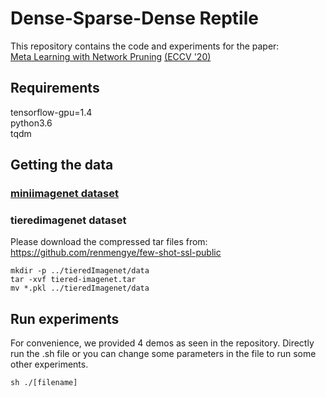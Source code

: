 # Dense-Sparse-Dense Reptile
 This repository contains the code and experiments for the paper:  
 [Meta Learning with Network Pruning](http://arxiv.org/abs/2007.03219)
 [(ECCV '20)](https://eccv2020.eu/)
 
## Requirements
tensorflow-gpu=1.4  
python3.6  
tqdm  

## Getting the data  
### [miniimagenet dataset](https://drive.google.com/file/d/1GCozydCABFjbA7x7W7JJECy5GbCGForu/view?usp=sharing)

### tieredimagenet dataset  
Please download the compressed tar files from: https://github.com/renmengye/few-shot-ssl-public  
```
mkdir -p ../tieredImagenet/data  
tar -xvf tiered-imagenet.tar  
mv *.pkl ../tieredImagenet/data  
```

## Run experiments
For convenience, we provided 4 demos as seen in the repository. Directly run the .sh file or you can change some parameters in the file to run some other experiments.
```
sh ./[filename]
```
